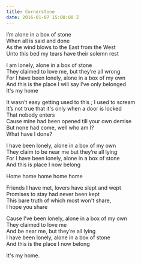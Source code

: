 ```yaml
---
title: Cornerstone
date: 2016-01-07 15:00:00 Z
---
```


I’m alone in a box of stone  
When all is said and done  
As the wind blows to the East from the West  
Unto this bed my tears have their solemn rest  

I am lonely, alone in a box of stone  
They claimed to love me, but they’re all wrong  
For I have been lonely, alone in a box of my own  
And this is the place I will say I’ve only belonged  
It's my home  

It wasn’t easy getting used to this ; I used to scream  
It’s not true that it's only when a door is locked  
That nobody enters  
Cause mine had been opened till your own demise  
But none had come, well who am I?  
What have I done?  

I have been lonely, alone in a box of my own  
They claim to be near me but they’re all lying  
For I have been lonely, alone in a box of stone  
And this is place I now belong

Home home home home home

Friends I have met, lovers have slept and wept  
Promises to stay had never been kept  
This bare truth of which most won't share,  
I hope you share  

Cause I’ve been lonely, alone in a box of my own  
They claimed to love me  
And be near me, but they’re all lying  
I have been lonely, alone in a box of stone  
And this is the place I now belong  

It's my home.  
